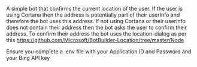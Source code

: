 A simple bot that confirms the current location of the user.
If the user is using Cortana then the address is potentially part of their userInfo and therefore the bot uses this address. 
If not using Cortana or their userInfo does not contain their address then the bot asks the user to confirm their address. To confirm
their address the bot uses the location-dialog as per this https://github.com/Microsoft/BotBuilder-Location/tree/master/Node 

Ensure you complete a .env file with your Application ID and Password and your Bing API key
